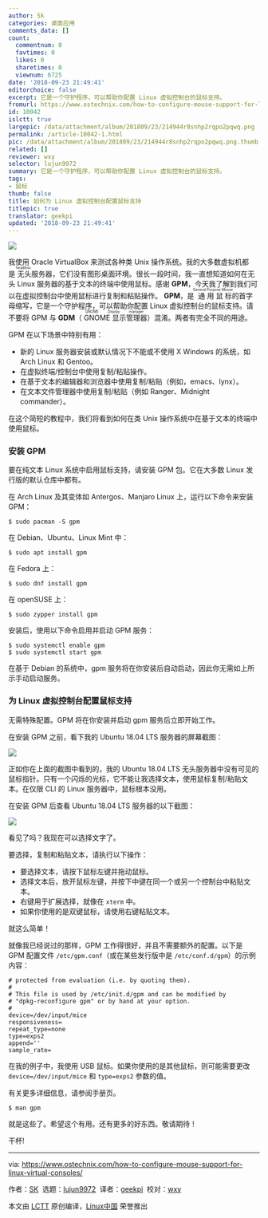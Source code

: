 ```yaml
---
author: Sk
categories: 桌面应用
comments_data: []
count:
  commentnum: 0
  favtimes: 0
  likes: 0
  sharetimes: 0
  viewnum: 6725
date: '2018-09-23 21:49:41'
editorchoice: false
excerpt: 它是一个守护程序，可以帮助你配置 Linux 虚拟控制台的鼠标支持。
fromurl: https://www.ostechnix.com/how-to-configure-mouse-support-for-linux-virtual-consoles/
id: 10042
islctt: true
largepic: /data/attachment/album/201809/23/214944r8snhp2rqpo2pqwq.png
permalink: /article-10042-1.html
pic: /data/attachment/album/201809/23/214944r8snhp2rqpo2pqwq.png.thumb.jpg
related: []
reviewer: wxy
selector: lujun9972
summary: 它是一个守护程序，可以帮助你配置 Linux 虚拟控制台的鼠标支持。
tags:
- 鼠标
thumb: false
title: 如何为 Linux 虚拟控制台配置鼠标支持
titlepic: true
translator: geekpi
updated: '2018-09-23 21:49:41'
---
```


![](/data/attachment/album/201809/23/214944r8snhp2rqpo2pqwq.png)


我使用 Oracle VirtualBox 来测试各种类 Unix 操作系统。我的大多数虚拟机都是<ruby> 无头 <rt>  headless </rt></ruby>服务器，它们没有图形桌面环境。很长一段时间，我一直想知道如何在无头 Linux 服务器的基于文本的终端中使用鼠标。感谢 **GPM**，今天我了解到我们可以在虚拟控制台中使用鼠标进行复制和粘贴操作。 **GPM**，是<ruby> 通用鼠标 <rt>  General Purpose Mouse </rt></ruby>的首字母缩写，它是一个守护程序，可以帮助你配置 Linux 虚拟控制台的鼠标支持。请不要将 GPM 与 **GDM**（<ruby> GNOME 显示管理器 <rt>  GNOME Display manager </rt></ruby>）混淆。两者有完全不同的用途。


GPM 在以下场景中特别有用：


* 新的 Linux 服务器安装或默认情况下不能或不使用 X Windows 的系统，如 Arch Linux 和 Gentoo。
* 在虚拟终端/控制台中使用复制/粘贴操作。
* 在基于文本的编辑器和浏览器中使用复制/粘贴（例如，emacs、lynx）。
* 在文本文件管理器中使用复制/粘贴（例如 Ranger、Midnight commander）。


在这个简短的教程中，我们将看到如何在类 Unix 操作系统中在基于文本的终端中使用鼠标。


### 安装 GPM


要在纯文本 Linux 系统中启用鼠标支持，请安装 GPM 包。它在大多数 Linux 发行版的默认仓库中都有。


在 Arch Linux 及其变体如 Antergos、Manjaro Linux 上，运行以下命令来安装 GPM：



```
$ sudo pacman -S gpm
```

在 Debian、Ubuntu、Linux Mint 中：



```
$ sudo apt install gpm
```

在 Fedora 上：



```
$ sudo dnf install gpm
```

在 openSUSE 上：



```
$ sudo zypper install gpm
```

安装后，使用以下命令启用并启动 GPM 服务：



```
$ sudo systemctl enable gpm
$ sudo systemctl start gpm
```

在基于 Debian 的系统中，gpm 服务将在你安装后自动启动，因此你无需如上所示手动启动服务。


### 为 Linux 虚拟控制台配置鼠标支持


无需特殊配置。GPM 将在你安装并启动 gpm 服务后立即开始工作。


在安装 GPM 之前，看下我的 Ubuntu 18.04 LTS 服务器的屏幕截图：


![](/data/attachment/album/201809/23/214944gdh4jjm4sdb8lzds.png)


正如你在上面的截图中看到的，我的 Ubuntu 18.04 LTS 无头服务器中没有可见的鼠标指针。只有一个闪烁的光标，它不能让我选择文本，使用鼠标复制/粘贴文本。在仅限 CLI 的 Linux 服务器中，鼠标根本没用。


在安装 GPM 后查看 Ubuntu 18.04 LTS 服务器的以下截图：


![](/data/attachment/album/201809/23/214945j75pgppgj7z55gle.png)


看见了吗？我现在可以选择文字了。


要选择，复制和粘贴文本，请执行以下操作：


* 要选择文本，请按下鼠标左键并拖动鼠标。
* 选择文本后，放开鼠标左键，并按下中键在同一个或另一个控制台中粘贴文本。
* 右键用于扩展选择，就像在 `xterm` 中。
* 如果你使用的是双键鼠标，请使用右键粘贴文本。


就这么简单！


就像我已经说过的那样，GPM 工作得很好，并且不需要额外的配置。以下是 GPM 配置文件 `/etc/gpm.conf`（或在某些发行版中是 `/etc/conf.d/gpm`）的示例内容：



```
# protected from evaluation (i.e. by quoting them).
#
# This file is used by /etc/init.d/gpm and can be modified by
# "dpkg-reconfigure gpm" or by hand at your option.
#
device=/dev/input/mice
responsiveness=
repeat_type=none
type=exps2
append=''
sample_rate=
```

在我的例子中，我使用 USB 鼠标。如果你使用的是其他鼠标，则可能需要更改 `device=/dev/input/mice` 和 `type=exps2` 参数的值。


有关更多详细信息，请参阅手册页。



```
$ man gpm
```

就是这些了。希望这个有用。还有更多的好东西。敬请期待！


干杯!




---


via: <https://www.ostechnix.com/how-to-configure-mouse-support-for-linux-virtual-consoles/>


作者：[SK](https://www.ostechnix.com/author/sk/)  选题：[lujun9972](https://github.com/lujun9972)  译者：[geekpi](https://github.com/geekpi)  校对：[wxy](https://github.com/wxy)


本文由 [LCTT](https://github.com/LCTT/TranslateProject) 原创编译，[Linux中国](https://linux.cn/) 荣誉推出